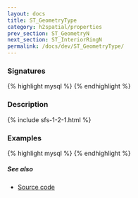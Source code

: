 ```yaml
---
layout: docs
title: ST_GeometryType
category: h2spatial/properties
prev_section: ST_GeometryN
next_section: ST_InteriorRingN
permalink: /docs/dev/ST_GeometryType/
---
```


### Signatures

{% highlight mysql %}
{% endhighlight %}

### Description



{% include sfs-1-2-1.html %}

### Examples

{% highlight mysql %}
{% endhighlight %}

##### See also

* <a href="https://github.com/irstv/H2GIS/blob/master/h2spatial/src/main/java/org/h2gis/h2spatial/internal/function/spatial/properties/ST_GeometryType.java" target="_blank">Source code</a>
